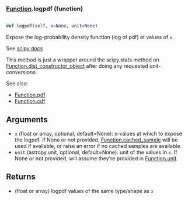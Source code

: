 ### [Function](Function.md).logpdf (function)


```py

def logpdf(self, x=None, unit=None)

```



Expose the log-probability density function (log of pdf) at values of `x`.

See [scipy docs](https://docs.scipy.org/doc/scipy/reference/generated/scipy.stats.rv_continuous.logpdf.html)

This method is just a wrapper around the scipy.stats method on
[Function.dist_constructor_object](Function.dist_constructor_object.md) after doing any requested unit-conversions.

See also:

* [Function.pdf](Function.pdf.md)
* [Function.cdf](Function.cdf.md)

Arguments
----------
* `x` (float or array, optional, default=None): x-values at which to
    expose the logpdf.  If None or not provided, [Function.cached_sample](Function.cached_sample.md)
    will be used if available, or raise an error if no cached samples
    are available.
* `unit` (astropy.unit, optional, default=None): unit of the values
    in `x`.  If None or not provided, will assume they're provided in
    [Function.unit](Function.unit.md).

Returns
---------
* (float or array) logpdf values of the same type/shape as `x`

